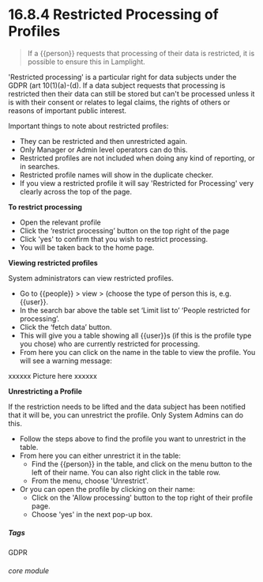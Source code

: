 #  16.8.4 Restricted Processing of Profiles

> If a {{person}} requests that processing of their data is restricted, it is possible to ensure this in Lamplight.

'Restricted processing' is a particular right for data subjects under the GDPR (art 10(1)(a)-(d). If a data subject requests that processing is restricted then their data can still be stored but can't be processed unless it is with their consent or relates to legal claims, the rights of others or reasons of important public interest. 

Important things to note about restricted profiles:

- They can be restricted and then unrestricted again.
- Only Manager or Admin level operators can do this.
- Restricted profiles are not included when doing any kind of reporting, or in searches.
- Restricted profile names will show in the duplicate checker.
- If you view a restricted profile it will say 'Restricted for Processing' very clearly across the top of the page. 

**To restrict processing**

- Open the relevant profile
- Click the ‘restrict processing’ button on the top right of the page
- Click 'yes' to confirm that you wish to restrict processing. 
- You will be taken back to the home page.


**Viewing restricted profiles**

System administrators can view restricted profiles. 

- Go to {{people}} > view > (choose the type of person this is, e.g. {{user}}.
- In the search bar above the table set ‘Limit list to’ ‘People restricted for processing’. 
- Click the ‘fetch data’ button. 
- This will give you a table showing all {{user}}s (if this is the profile type you chose) who are currently restricted for processing.
- From here you can click on the name in the table to view the profile. You will see a warning message:

xxxxxx Picture here xxxxxx

**Unrestricting a Profile**

If the restriction needs to be lifted and the data subject has been notified that it will be, you can unrestrict the profile. Only System Admins can do this. 

- Follow the steps above to find the profile you want to unrestrict in the table. 
- From here you can either unrestrict it in the table:
   - Find the {{person}} in the table, and click on the menu button to the left of their name. You can also right click in the table row. 
   - From the menu, choose 'Unrestrict'.
- Or you can open the profile by clicking on their name:
   - Click on the 'Allow processing' button to the top right of their profile page. 
   - Choose 'yes' in the next pop-up box.


##### Tags
GDPR

###### core module
